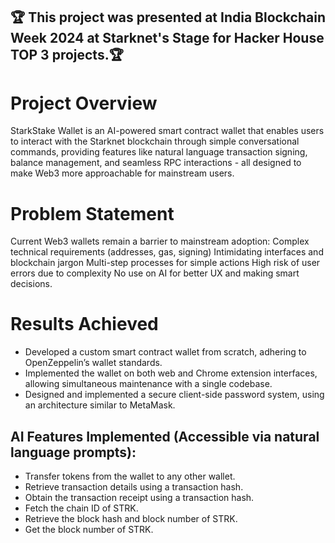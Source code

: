 ## 🏆 This project was presented at India Blockchain Week 2024 at Starknet's Stage for Hacker House TOP 3 projects.🏆
# Project Overview
StarkStake Wallet is an AI-powered smart contract wallet that enables users to interact with the Starknet blockchain through simple conversational commands, providing features like natural language transaction signing, balance management, and seamless RPC interactions - all designed to make Web3 more approachable for mainstream users.
# Problem Statement
Current Web3 wallets remain a barrier to mainstream adoption:
Complex technical requirements (addresses, gas, signing)
Intimidating interfaces and blockchain jargon
Multi-step processes for simple actions
High risk of user errors due to complexity
No use on AI for better UX and making smart decisions.
# Results Achieved
* Developed a custom smart contract wallet from scratch, adhering to OpenZeppelin’s wallet standards.
* Implemented the wallet on both web and Chrome extension interfaces, allowing simultaneous maintenance with a single codebase.
* Designed and implemented a secure client-side password system, using an architecture similar to MetaMask.
## AI Features Implemented (Accessible via natural language prompts):
* Transfer tokens from the wallet to any other wallet.
* Retrieve transaction details using a transaction hash.
* Obtain the transaction receipt using a transaction hash.
* Fetch the chain ID of STRK.
* Retrieve the block hash and block number of STRK.
* Get the block number of STRK.
